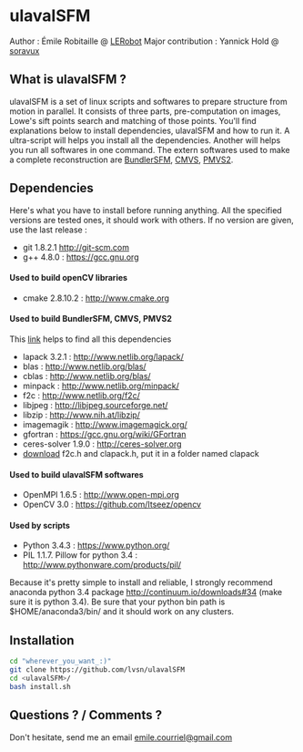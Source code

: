ulavalSFM
=========

Author : Émile Robitaille @ <a href=https://github.com/L3Robot>LERobot</a>
Major contribution : Yannick Hold @ <a href=https://github.com/soravux>soravux</a>

What is ulavalSFM ?
-------------------

ulavalSFM is a set of linux scripts and softwares to prepare structure from motion in parallel. It consists of three parts, pre-computation on images, Lowe's sift points search and matching of those points. You'll find explanations below to install dependencies, ulavalSFM and how to run it. A ultra-script will helps you install all the dependencies. Another will helps you run all softwares in one command. The extern softwares used to make a complete reconstruction are <a href=https://github.com/snavely/bundler_sfm>BundlerSFM</a>, <a href=http://www.di.ens.fr/cmvs/>CMVS</a>, <a href=http://www.di.ens.fr/pmvs/>PMVS2</a>.

Dependencies
------------

Here's what you have to install before running anything. All the specified versions are tested ones, it should work with others. If no version are given, use the last release :

* git 1.8.2.1 http://git-scm.com
* g++ 4.8.0 : https://gcc.gnu.org

#### Used to build openCV libraries

* cmake 2.8.10.2 : http://www.cmake.org

#### Used to build BundlerSFM, CMVS, PMVS2

This <a href=http://adinutzyc21.blogspot.ca/2013/02/installing-bundler-on-linux-tutorial.html>link</a> helps to find all this dependencies

* lapack 3.2.1 : http://www.netlib.org/lapack/
* blas : http://www.netlib.org/blas/
* cblas : http://www.netlib.org/blas/
* minpack : http://www.netlib.org/minpack/
* f2c : http://www.netlib.org/f2c/
* libjpeg : http://libjpeg.sourceforge.net/
* libzip : http://www.nih.at/libzip/
* imagemagik : http://www.imagemagick.org/
* gfortran : https://gcc.gnu.org/wiki/GFortran
* ceres-solver 1.9.0 : http://ceres-solver.org
* <a href=http://www.netlib.org/clapack/>download</a> f2c.h and clapack.h, put it in a folder named clapack

#### Used to build ulavalSFM softwares

* OpenMPI 1.6.5 : http://www.open-mpi.org
* OpenCV 3.0 : https://github.com/Itseez/opencv

#### Used by scripts

* Python 3.4.3 : https://www.python.org/
* PIL 1.1.7. Pillow for python 3.4 : http://www.pythonware.com/products/pil/

Because it's pretty simple to install and reliable, I strongly recommend anaconda python 3.4 package http://continuum.io/downloads#34 (make sure it is python 3.4). Be sure that your python bin path is $HOME/anaconda3/bin/ and it should work on any clusters.

Installation
------------

```Bash
cd "wherever_you_want_:)"
git clone https://github.com/lvsn/ulavalSFM
cd <ulavalSFM>/
bash install.sh
```

Questions ? / Comments ?
------------------------

Don't hesitate, send me an email
emile.courriel@gmail.com
